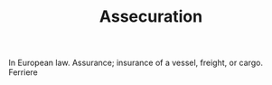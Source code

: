 ---
title: Assecuration
letter: A
permalink: "/definitions/bld-assecuration.html"
body: In European law. Assurance; insurance of a vessel, freight, or cargo. Ferriere
published_at: '2018-07-07'
source: Black's Law Dictionary 2nd Ed (1910)
layout: post
---